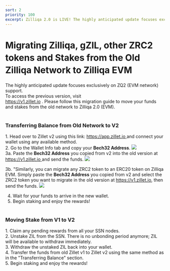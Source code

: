```yaml
---
sort: 2
priority: 100
excerpt: Zilliqa 2.0 is LIVE! The highly anticipated update focuses exclusively on ZQ2 (EVM network) support.
---
```


<h1 style="line-height:1.4">Migrating Zilliqa, gZIL, other ZRC2 tokens and Stakes from the Old Zilliqa Network to Zilliqa EVM</h1>

The highly anticipated update focuses exclusively on ZQ2 (EVM network) support.  
To access the previous version, visit  
<a href="https://v1.zillet.io" class="text-primary" target="_blank">
https://v1.zillet.io
</a>. Please follow this migration guide to move your funds and stakes from the old network to Zilliqa 2.0 (EVM).
<br /><br />

<h3 class="font-bold text-primary">Transferring Balance from Old Network to V2</h3> 
1. Head over to Zillet v2 using this link: <a href="https://app.zillet.io" class="text-primary" target="_blank">
https://app.zillet.io
</a> and connect your wallet using any available method.
<br /> <div class="mt-2" /> 
2. Go to the Wallet Info tab and copy your <b>Bech32 Address</b>.
<img src="https://www.zillet.io/transfer-1.png" />
<br /> <div class="mt-2" /> 
3a. Paste the <b>Bech32 Address</b> you copied from v2 into the old version at <a href="https://v1.zillet.io" class="text-primary" target="_blank">
https://v1.zillet.io
</a> and send the funds.
<img src="https://www.zillet.io/transfer-2.png" />

3b. "Similarly, you can migrate any ZRC2 token to an ERC20 token on Zilliqa EVM. Simply paste the <b>Bech32 Address</b> you copied from v2 and select the ZRC2 token you want to migrate in the old version at <a href='https://v1.zillet.io' class='text-primary' target='_blank'>https://v1.zillet.io</a>, then send the funds.
<img src="https://www.zillet.io/transfer-3.png" />
<br /> <div class="mt-2" />

4. Wait for your funds to arrive in the new wallet.
   <br /> <div class="mt-2" />
5. Begin staking and enjoy the rewards!
   <br /><br />

<h3 class="font-bold text-primary">Moving Stake from V1 to V2</h3> 
1. Claim any pending rewards from all your SSN nodes.
<br /> <div class="mt-2" /> 
2. Unstake ZIL from the SSN. There is no unbonding period anymore; ZIL will be available to withdraw immediately.
<br /> <div class="mt-2" /> 
3. Withdraw the unstaked ZIL back into your wallet.
<br /> <div class="mt-2" /> 
4. Transfer the funds from old Zillet v1 to Zillet v2 using the same method as in the "Transferring Balance" section.
<br /> <div class="mt-2" /> 
5. Begin staking and enjoy the rewards!
